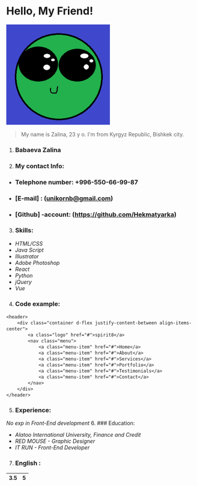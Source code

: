# Hello, My Friend!
![My Face](/img/unknown21.png) 
> My name is Zalina, 23 y o. I'm from Kyrgyz Republic, Bishkek city.
1. ### Babaeva Zalina 
2. ### My contact Info: 
* ### Telephone number: +996-550-66-99-87
* ### [E-mail] : (unikornb@gmail.com)
* ### [Github] -account: (https://github.com/Hekmatyarka)
3. ### Skills:
* *HTML/CSS*
* *Java Script*
* *Illustrator*
* *Adobe Photoshop*
* *React*
* *Python*
* *jQuery*
* *Vue*
4. ### Code example: 
```
<header>
    <div class="container d-flex justify-content-between align-items-center">
        <a class="logo" href="#">spirit8</a>
        <nav class="menu">
            <a class="menu-item" href="#">Home</a>
            <a class="menu-item" href="#">About</a>
            <a class="menu-item" href="#">Services</a>
            <a class="menu-item" href="#">Portfolio</a>
            <a class="menu-item" href="#">Testimonials</a>
            <a class="menu-item" href="#">Contact</a>
        </nav>
    </div>
</header>
```
5. ### Experience: 
*No exp in Front-End development*
6. ### Education: 
* *Alatoo International University, Finance and Credit*
* *RED MOUSE - Graphic Designer*
* *IT RUN - Front-End Developer*
7. ### English :
3.5 | 5
------------ | -------------
